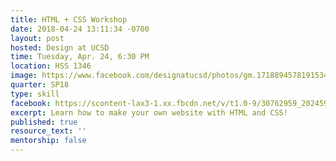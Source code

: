 ```yaml
---
title: HTML + CSS Workshop
date: 2018-04-24 13:11:34 -0700
layout: post
hosted: Design at UCSD
time: Tuesday, Apr. 24, 6:30 PM
location: HSS 1346
image: https://www.facebook.com/designatucsd/photos/gm.1718894578191534/2024593327781128/?type=3&theater
quarter: SP18
type: skill
facebook: https://scontent-lax3-1.xx.fbcdn.net/v/t1.0-9/30762959_2024593334447794_7425872461918371840_n.jpg?_nc_cat=0&oh=35f88376a11b1853fab7b7b1c7010a66&oe=5B5153F3
excerpt: Learn how to make your own website with HTML and CSS!
published: true
resource_text: ''
mentorship: false
---
```

